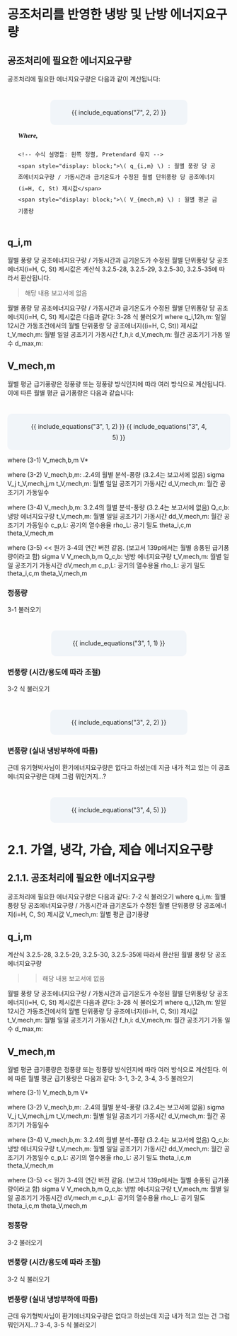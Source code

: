 # 공조처리를 반영한 냉방 및 난방 에너지요구량

## 공조처리에 필요한 에너지요구량
공조처리에 필요한 에너지요구량은 다음과 같이 계산됩니다:
<div style="text-align: center; margin-top: 24px; margin-bottom: 8px;">
  <div style="
    display: inline-block;
    background-color: #F1F5F9;
    border-radius: 10px;
    padding: 16px 48px;
    line-height: 1.8;
    margin-top: 1em;
    margin-bottom: 0px;
  ">
    {{ include_equations("7", 2, 2) }}
  </div>
</div>

<!-- ✅ Where 이하: 완전히 별도의 블록으로 분리 -->
<div style="
  display: flex;
  justify-content: center;
  font-family: Pretendard, sans-serif;
  font-size: 15px;
  margin-top: 0px;
">
  <div style="
    text-align: left;
    line-height: 2;
    padding: 1px 24px;
    border-radius: 0px;
  ">
    <!-- Where 텍스트: 독립적, 굵고 이탤릭 -->
    <div style="
      font-style: italic;
      font-weight: bold;
      font-family: 'Times New Roman', 'Cambria Math', serif;
      margin-bottom: 1px;
    ">
      Where,
    </div>

    <!-- 수식 설명들: 왼쪽 정렬, Pretendard 유지 -->
    <span style="display: block;">\( q_{i,m} \) : 월별 풍량 당 공조에너지요구량 / 가동시간과 급기온도가 수정된 월별 단위풍량 당 공조에너지(i=H, C, St) 제시값</span>
    <span style="display: block;">\( V_{mech,m} \) : 월별 평균 급기풍량
  </div>
</div>


## q_i,m
월별 풍량 당 공조에너지요구량 / 가동시간과 급기온도가 수정된 월별 단위풍량 당 공조에너지(i=H, C, St) 제시값은 계산식 3.2.5-28, 3.2.5-29, 3.2.5-30, 3.2.5-35에 따라서 환산됩니다.
> 해당 내용 보고서에 없음

월별 풍량 당 공조에너지요구량 / 가동시간과 급기온도가 수정된 월별 단위풍량 당 공조에너지(i=H, C, St) 제시값은 다음과 같다:
3-28 식 불러오기
where
q_i,12h,m: 일일 12시간 가동조건에서의 월별 단위풍량 당 공조에너지((i=H, C, St)) 제시값
t_V,mech,m: 월별 일일 공조기기 가동시간
f_h,i:
d_V,mech,m: 월간 공조기기 가동 일수
d_max,m:

## V_mech,m
월별 평균 급기풍량은 정풍량 또는 정풍량 방식인지에 따라 여러 방식으로 계산됩니다.
이에 따른 월별 평균 급기풍량은 다음과 같습니다:

<div style="text-align: center; margin-top: 24px; margin-bottom: 8px;">
  <div style="
    display: inline-block;
    background-color: #F1F5F9;
    border-radius: 10px;
    padding: 16px 48px;
    line-height: 1.8;
    margin-top: 1em;
    margin-bottom: 0px;
  ">
    {{ include_equations("3", 1, 2) }}
    {{ include_equations("3", 4, 5) }}
  </div>
</div>

where (3-1)
V_mech,b,m
V*

where (3-2)
V_mech,b,m: .2.4의 월별 분석-풍량 (3.2.4는 보고서에 없음)
sigma V_j
t_V,mech,j,m
t_V,mech,m: 월별 일일 공조기기 가동시간
d_V,mech,m: 월간 공조기기 가동일수

where (3-4)
V_mech,b,m: 3.2.4의 월별 분석-풍량 (3.2.4는 보고서에 없음)
Q_c,b: 냉방 에너지요구량
t_V,mech,m: 월별 일일 공조기기 가동시간
dd_V,mech,m: 월간 공조기기 가동일수
c_p,L: 공기의 열수용율
rho_L: 공기 밀도
theta_i,c,m
theta_V,mech,m

where (3-5) << 뭔가 3-4의 연간 버전 같음. (보고서 139p에서는 월별 송풍된 급기풍량이라고 함)
sigma V
V_mech,b,m
Q_c,b: 냉방 에너지요구량
t_V,mech,m: 월별 일일 공조기기 가동시간
dV,mech,m
c_p,L: 공기의 열수용율
rho_L: 공기 밀도
theta_i,c,m
theta_V,mech,m

### 정풍량
3-1 불러오기

<div style="text-align: center; margin-top: 24px; margin-bottom: 8px;">
  <div style="
    display: inline-block;
    background-color: #F1F5F9;
    border-radius: 10px;
    padding: 16px 48px;
    line-height: 1.8;
    margin-top: 1em;
    margin-bottom: 0px;
  ">
    {{ include_equations("3", 1, 1) }}
  </div>
</div>


### 변풍량 (시간/용도에 따라 조절)
3-2 식 불러오기

<div style="text-align: center; margin-top: 24px; margin-bottom: 8px;">
  <div style="
    display: inline-block;
    background-color: #F1F5F9;
    border-radius: 10px;
    padding: 16px 48px;
    line-height: 1.8;
    margin-top: 1em;
    margin-bottom: 0px;
  ">
    {{ include_equations("3", 2, 2) }}
  </div>
</div>

### 변풍량 (실내 냉방부하에 따름)
근데 유기형박사님이 환기에너지요구량은 없다고 하셨는데 지금 내가 적고 있는 이 공조에너지요구량은 대체 그럼 뭐인거지...?

<div style="text-align: center; margin-top: 24px; margin-bottom: 8px;">
  <div style="
    display: inline-block;
    background-color: #F1F5F9;
    border-radius: 10px;
    padding: 16px 48px;
    line-height: 1.8;
    margin-top: 1em;
    margin-bottom: 0px;
  ">
    {{ include_equations("3", 4, 5) }}
  </div>
</div>

# 2.1. 가열, 냉각, 가습, 제습 에너지요구량

## 2.1.1. 공조처리에 필요한 에너지요구량
공조처리에 필요한 에너지요구량은 다음과 같다:
7-2 식 불러오기
where
q_i,m: 월별 풍량 당 공조에너지요구량 / 가동시간과 급기온도가 수정된 월별 단위풍량 당 공조에너지(i=H, C, St) 제시값
V_mech,m: 월별 평균 급기풍량

## q_i,m
계산식 3.2.5-28, 3.2.5-29, 3.2.5-30, 3.2.5-35에 따라서 환산된 월별 풍량 당 공조에너지요구량
>> 해당 내용 보고서에 없음

월별 풍량 당 공조에너지요구량 / 가동시간과 급기온도가 수정된 월별 단위풍량 당 공조에너지(i=H, C, St) 제시값은 다음과 같다:
3-28 식 불러오기
where
q_i,12h,m: 일일 12시간 가동조건에서의 월별 단위풍량 당 공조에너지((i=H, C, St)) 제시값
t_V,mech,m: 월별 일일 공조기기 가동시간
f_h,i:
d_V,mech,m: 월간 공조기기 가동 일수
d_max,m:

## V_mech,m
월별 평균 급기풍량은 정풍량 또는 정풍량 방식인지에 따라 여러 방식으로 계산된다.
이에 따른 월별 평균 급기풍량은 다음과 같다:
3-1, 3-2, 3-4, 3-5 불러오기

where (3-1)
V_mech,b,m
V*

where (3-2)
V_mech,b,m: .2.4의 월별 분석-풍량 (3.2.4는 보고서에 없음)
sigma V_j
t_V,mech,j,m
t_V,mech,m: 월별 일일 공조기기 가동시간
d_V,mech,m: 월간 공조기기 가동일수

where (3-4)
V_mech,b,m: 3.2.4의 월별 분석-풍량 (3.2.4는 보고서에 없음)
Q_c,b: 냉방 에너지요구량
t_V,mech,m: 월별 일일 공조기기 가동시간
dd_V,mech,m: 월간 공조기기 가동일수
c_p,L: 공기의 열수용율
rho_L: 공기 밀도
theta_i,c,m
theta_V,mech,m

where (3-5) << 뭔가 3-4의 연간 버전 같음. (보고서 139p에서는 월별 송풍된 급기풍량이라고 함)
sigma V
V_mech,b,m
Q_c,b: 냉방 에너지요구량
t_V,mech,m: 월별 일일 공조기기 가동시간
dV,mech,m
c_p,L: 공기의 열수용율
rho_L: 공기 밀도
theta_i,c,m
theta_V,mech,m

### 정풍량
3-2 불러오기

### 변풍량 (시간/용도에 따라 조절)
3-2 식 불러오기


### 변풍량 (실내 냉방부하에 따름)
근데 유기형박사님이 환기에너지요구량은 없다고 하셨는데 지금 내가 적고 있는 건 그럼 뭐인거지...?
3-4, 3-5 식 불러오기
